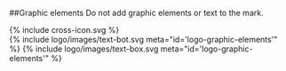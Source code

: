 <section id="logo-page-graphic-elements">
</section>

##Graphic elements
Do not add graphic elements or text to the mark.

<div class="red-cross-spacing">
{% include cross-icon.svg %}
</div>

<div>
{% include logo/images/text-bot.svg meta="id='logo-graphic-elements'" %}
{% include logo/images/text-box.svg meta="id='logo-graphic-elements'" %}
</div>